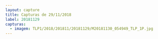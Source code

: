 ```yaml
---
layout: capture
title: Capturas de 29/11/2018
label: 20181129
capturas:
  - imagem: TLP1/2018/201811/20181129/M20181130_054949_TLP_1P.jpg
---
```

